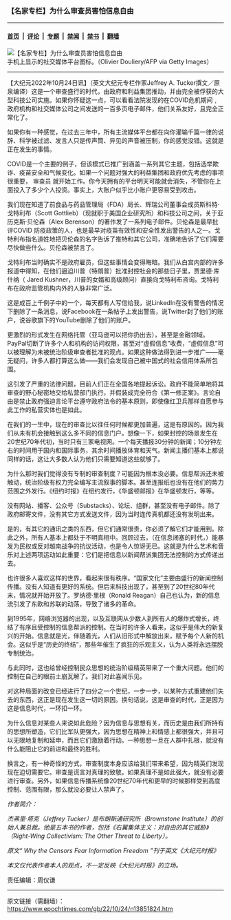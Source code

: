 ### 【名家专栏】为什么审查员害怕信息自由

---

#### [首页](../../../..?n13851824) &nbsp;|&nbsp; [评论](../../../../../epoch-comment?n13851824) &nbsp;|&nbsp; [专题](../../../../../epoch-special?n13851824) &nbsp;|&nbsp; [禁闻](../../../../../epoch-news?n13851824) &nbsp;|&nbsp; [禁书](../../../../../books?n13851824) &nbsp;|&nbsp; [翻墙](https://github.com/gfw-breaker/nogfw/blob/master/README.md?n13851824)


<div><img alt="【名家专栏】为什么审查员害怕信息自由" class="attachment-djy_600_400 size-djy_600_400 wp-post-image" src="https://i.epochtimes.com/assets/uploads/2022/10/id13851828-GettyImages-1215841152-web-600x400.jpg"/>
<div class="caption">
 手机上显示的社交媒体平台图标。（Olivier Douliery/AFP via Getty Images）
</div></div><hr/><div class="post_content" id="artbody" itemprop="articleBody">
 <!-- article content begin -->
 <p>
  【大纪元2022年10月24日讯】（英文大纪元专栏作家Jeffrey A. Tucker撰文／原泉编译）这是一个审查盛行的时代，由政府和利益集团推动，并由完全被俘获的大型科技公司实施。如果你怀疑这一点，可以看看法院发现的在COVID危机期间﹐政府机构和社交媒体公司之间发送的一百多页电子邮件，他们关系友好，且完全正常化了。
 </p>
 <p>
  如果你有一种感觉，在过去三年中，所有主流媒体平台都在向你灌输千篇一律的说辞、科学被过滤、发言人只是传声筒、异见的声音被压制，你的感觉没错。这就是正在发生的事情。
 </p>
 <p>
  COVID是一个主要的例子，但该模式已推广到涵盖一系列其它主题，包括选举欺诈、疫苗安全和气候变化。如果一个问题对强大的利益集团和政府优先考虑的事项很重要，
  <ok href="https://www.epochtimes.com/gb/tag/%E5%AE%A1%E6%9F%A5%E5%91%98.html">
   审查员
  </ok>
  就开始工作。你今天拥有的平台明天可能就会消失，不管你在上面投入了多少个人投资。事实上，大账户似乎比小账户更容易受到攻击。
 </p>
 <p>
  我们现在知道了前食品与药品管理局（FDA）局长、辉瑞公司董事会成员斯科特‧戈特利布（Scott Gottlieb）（现就职于美国企业研究所）和科技公司之间，关于亚历克斯‧贝伦森（Alex Berenson）的著作发了一系列电子邮件。贝伦森是最早批评COVID 防疫政策的人，也是最早对疫苗有效性和安全性发出警告的人之一。戈特利布指名道姓地把贝伦森的名字告诉了推特和其它公司，准确地告诉了它们需要尽快做些什么。贝伦森被禁言了。
 </p>
 <p>
  戈特利布当时确实不是政府雇员，但这些事情会变得晦暗。我们从白宫内部的许多报道中得知，在他们逼迫川普（特朗普）批准封控社会的那些日子里，贾里德‧库什纳（ Jared Kushner，川普的女婿和高级顾问）直接向戈特利布咨询。戈特利布在政府监管机构内外的人脉非常广泛。
 </p>
 <p>
  这是成百上千例子中的一个，每天都有人写信给我，说LinkedIn在没有警告的情况下删除了一条消息，说Facebook在一条帖子上发出警告，说Twitter封了他们的账户，说谷歌旗下的YouTube删除了他们的账户。
 </p>
 <p>
  更激烈的形式发生在网络托管（亚马逊可以把你扔出去），甚至是金融领域。PayPal切断了许多个人和机构的访问权限，甚至对“虚假信息”收费，“虚假信息”可以被理解为未被统治阶级审查者批准的观点。如果这种做法得到进一步推广——毫无疑问，许多人都打算这么做——我们会发现自己被中国式的社会信用体系所包围。
 </p>
 <p>
  这引发了严重的法律问题，目前人们正在全国各地提起诉讼。政府不能简单地将其审查的野心秘密地交给私营部门执行，并假装成完全符合《第一修正案》。言论自由是禁止政府强迫言论平台遵守政府法令的基本原则，即使像红卫兵那样自愿参与此工作的私营实体也是如此。
 </p>
 <p>
  在我们的一生中，现在的审查比以往任何时候都更加普遍，这是有原因的。因为我们从未有机会接触到这么多不同的信息门户。想像一下，如果封控的场景发生在20世纪70年代初，当时只有三家电视网。一个每天播报30分钟的新闻；10分钟左右的时间用于国内和国际事务，其余时间播放体育和天气。新闻主播们基本上都说同样的话，这让大多数人认为他们只需要知道这些就够了。
 </p>
 <p>
  为什么那时我们觉得没有专制的审查制度？可能因为根本没必要。信息帮派还未被触动，统治阶级有权力完全编写主流叙事的脚本。甚至连报纸也没有在他们的势力范围之外发行。《纽约时报》在纽约发行，《华盛顿邮报》在华盛顿发行，等等。
 </p>
 <p>
  没有网站、播客、公众号（Substacks）、论坛、组群，甚至没有电子邮件。除了政府邮寄文件，没有其它方式发送文件，因为当时连传真机都还没有发明出来。
 </p>
 <p>
  是的，有其它的通讯之类的东西，但它们通常很贵，你必须了解它们才能用到。除此之外，所有人基本上都处于不明真相中。回顾过去，（在信息闭塞的时代，）能暴发为民权或反对越南战争的抗议活动，也是令人惊讶无已。这就是为什么艺术和音乐对上述两项运动如此重要：它们是把信息以新闻帮派集团无法控制的方式传递出去。
 </p>
 <p>
  也许很多人喜欢这样的世界，看起来很有秩序。“国家文化”主要由盛行的新闻控制传播。没有人知道有更好的系统。但后来科技出现了，甚至到了20世纪80年代末，情况就开始开放了。罗纳德‧里根（Ronald Reagan）自己也认为，新的信息流引发了东欧和苏联的动荡，导致了诸多的革命。
 </p>
 <p>
  到1995年，网络浏览器的出现，以及互联网从少数人到所有人的爆炸式增长，终结了有序且受控制的信息帮派的控制。在当时的许多人看来，这似乎是伟大的新复兴的开始。信息就是光，伴随着光，人们从旧形式中解放出来，赋予每个人新的机会。这似乎是“历史的终结”，那些年催生了疯狂的乐观主义，认为人类将永远摆脱专制统治。
 </p>
 <p>
  与此同时，这也给曾经控制民众思想的统治阶级精英带来了一个重大问题。他们的控制在自己的眼前土崩瓦解了。我们对此喜闻乐见。
 </p>
 <p>
  对这种局面的改变已经进行了四分之一个世纪，一步一步，以某种方式重建他们失去的东西，这正是现在发生这一切的原因。换句话说，这是审查的时代，正是因为这是信息时代，一环扣一环。
 </p>
 <p>
  为什么信息对某些人来说如此危险？因为信息与思想有关，而历史是由我们所持有的思想所塑造，它们比军队更强大，因为思想在精神上和情感上都很强大，并且可以无限地复制和延申，而且它们激励着行动。一种思想一旦在人群中扎根，就没有什么能阻止它的前进和最终的胜利。
 </p>
 <p>
  换言之，有一种奇怪的方式，审查制度本身应该给我们带来希望，因为精英们发现现在迫切需要它。审查是谎言对真理的致敬。如果真理不是如此强大，就没有必要进行审查。另外，如果信息传播系统像20世纪70年代和更早的时候那样受到高度控制、范围有限，那么就没必要让人禁声了。
 </p>
 <p>
  <em>
   作者简介：
  </em>
 </p>
 <p>
  <em>
   杰弗里‧塔克（Jeffrey Tucker）是布朗斯通研究所（Brownstone Institute）的创始人兼总裁。他是五本书的作者，包括《右翼集体主义：对自由的其它威胁》（Right-Wing Collectivism: The Other Threat to Liberty）。
  </em>
 </p>
 <p>
  <em>
   原文“
   <ok href="https://www.theepochtimes.com/why-the-censors-fear-information-freedom_4803885.html">
    Why the Censors Fear Information Freedom
   </ok>
   ”刊于英文《大纪元时报》
  </em>
 </p>
 <p>
  <em>
   本文仅代表作者本人的观点，不一定反映《大纪元时报》的立场。
  </em>
 </p>
 <p>
  责任编辑：周仪谦
 </p>
 <!-- article content end -->
 <div id="below_article_ad">
 </div>
</div>


---

原文链接（需翻墙）：https://www.epochtimes.com/gb/22/10/24/n13851824.htm